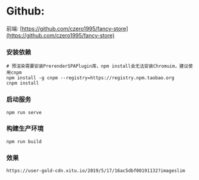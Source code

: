 
# Github:

前端: [https://github.com/czero1995/fancy-store](https://github.com/czero1995/fancy-store)

### 安装依赖

    # 预渲染需要安装PrerenderSPAPlugin库，npm install会无法安装Chromuim，建议使用cnpm
    npm install -g cnpm --registry=https://registry.npm.taobao.org
    cnpm install

### 启动服务

    npm run serve

### 构建生产环境

    npm run build

### 效果

    https://user-gold-cdn.xitu.io/2019/5/17/16ac5dbf00191132?imageslim
